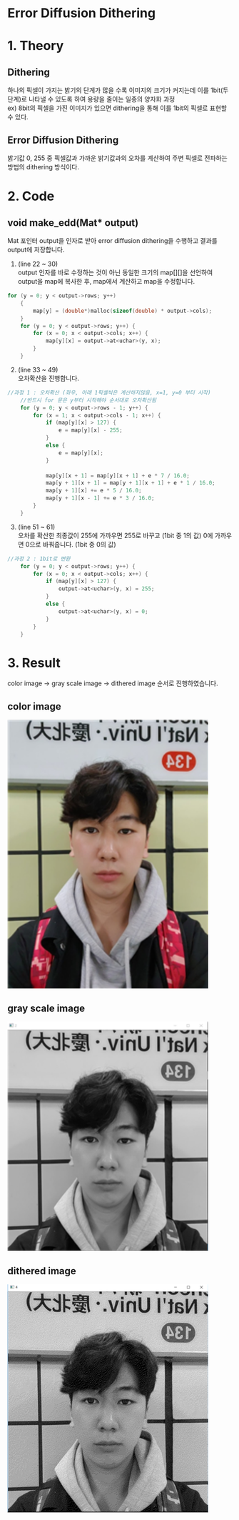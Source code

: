 # Error Diffusion Dithering

# 1. Theory
## Dithering
하나의 픽셀이 가지는 밝기의 단계가 많을 수록 이미지의 크기가 커지는데
이를 1bit(두 단계)로 나타낼 수 있도록 하여 용량을 줄이는 일종의 양자화 과정  
ex) 8bit의 픽셀을 가진 이미지가 있으면 dithering을 통해 이를 1bit의 픽셀로 표현할 수 있다. 

## Error Diffusion Dithering
밝기값 0, 255 중 픽셀값과 가까운 밝기값과의 오차를 계산하여
주변 픽셀로 전파하는 방법의 dithering 방식이다. 

# 2. Code
## void make_edd(Mat* output)
Mat 포인터 output을 인자로 받아 error diffusion dithering을 수행하고
결과를 output에 저장합니다.
1. (line 22 ~ 30)  
output 인자를 바로 수정하는 것이 아닌
동일한 크기의 map[][]을 선언하여 output을 map에 복사한 후,
map에서 계산하고 map을 수정합니다.
```c
for (y = 0; y < output->rows; y++)
	{
		map[y] = (double*)malloc(sizeof(double) * output->cols);
	}
	for (y = 0; y < output->rows; y++) {
		for (x = 0; x < output->cols; x++) {
			map[y][x] = output->at<uchar>(y, x);
		}
	}
```

2. (line 33 ~ 49)  
오차확산을 진행합니다. 
```c
//과정 1 : 오차확산 (좌우, 아래 1픽셀씩은 계산하지않음, x=1, y=0 부터 시작)
	//반드시 for 문은 y부터 시작해야 순서대로 오차확산됨
	for (y = 0; y < output->rows - 1; y++) {
		for (x = 1; x < output->cols - 1; x++) {
			if (map[y][x] > 127) {
				e = map[y][x] - 255;
			}
			else {
				e = map[y][x];
			}

			map[y][x + 1] = map[y][x + 1] + e * 7 / 16.0;
			map[y + 1][x + 1] = map[y + 1][x + 1] + e * 1 / 16.0;
			map[y + 1][x] += e * 5 / 16.0;
			map[y + 1][x - 1] += e * 3 / 16.0;
		}
	}
```
3. (line 51 ~ 61)  
오차를 확산한 최종값이 255에 가까우면 255로 바꾸고 (1bit 중 1의 값)
0에 가까우면 0으로 바꿔줍니다. (1bit 중 0의 값)
```c
//과정 2 : 1bit로 변환
	for (y = 0; y < output->rows; y++) {
		for (x = 0; x < output->cols; x++) {
			if (map[y][x] > 127) {
				output->at<uchar>(y, x) = 255;
			}
			else {
				output->at<uchar>(y, x) = 0;
			}
		}
	}
```
# 3. Result
color image -> gray scale image -> dithered image 순서로 진행하였습니다.

<h2>color image</h2>
<img src="./image01.png" width=450px>
<h2>gray scale image</h2>
<img src="./image02.png" width=450px>
<h2>dithered image</h2>
<img src="./image03.png" width=450px>


